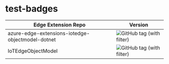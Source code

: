 # test-badges

| Edge Extension Repo | Version |
| ------------- | ------------- |
| azure-edge-extensions-iotedge-objectmodel-dotnet | ![GitHub tag (with filter)](https://img.shields.io/github/v/tag/azure-samples/azure-edge-extensions-iotedge-objectmodel-dotnet) |
| IoTEdgeObjectModel | ![GitHub tag (with filter)](https://shields.io/github/v/tag/bindsi/iotedgeobjectmodel) |
